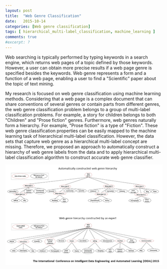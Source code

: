 ```yaml
---
layout: post
title:  "Web Genre Classification"
date:   2015-10-14
categories: [Web genre classification]
tags: [ hierarchical_multi-label_classification, machine_learning ]
comments: true
#excerpt: ?
---
```


Web searching is typically performed by typing keywords in a search engine, which returns web pages of a topic defined by those keywords. However, a user can obtain more precise results if a web page genre is specified besides the keywords. Web genre represents a form and a function of a web page, enabling a user to find a "Scientific" paper about the topic of text mining.

My research is focused on web genre classification using machine learning methods. Considering that a web page is a complex document that can share conventions of several genres or contain parts from different genres, the web genre classification problem belongs to a group of multi-label classification problems. For example, a story for children belongs to both "Children" and "Prose fiction" genres. Furthermore, web genres naturally form a hierarchy. For example, "Prose fiction" is a type of "Fiction". These web genre classification properties can be easily mapped to the machine learning task of hierarchical multi-label classification. However, the data sets that capture web genre as a hierarchical multi-label concept are missing. Therefore, we proposed an approach to automatically construct a hierarchy of web genre labels from the data and to apply hierarchical multi-label classification algorithm to construct accurate web genre classifier.

![Web genre hierarchies](/images/Web_genre_hierarchies.png)
